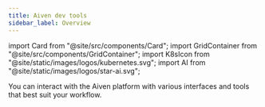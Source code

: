 ```yaml
---
title: Aiven dev tools
sidebar_label: Overview
---
```


import Card from "@site/src/components/Card";
import GridContainer from "@site/src/components/GridContainer";
import K8sIcon from "@site/static/images/logos/kubernetes.svg";
import AI from "@site/static/images/logos/star-ai.svg";

You can interact with the Aiven platform with various interfaces and tools that best suit your workflow.

<GridContainer>
    <Card
        to="/docs/tools/terraform"
        iconName="terraform"
        title="Aiven Terraform Provider"
        description="Automate infrastructure provisioning and management on the Aiven Platform."
    />
    <Card
        to="/docs/tools/kubernetes"
        iconComponent={K8sIcon}
        title="Aiven Kubernetes Operator"
        description="Create and manage Aiven services directly within your Kubernetes clusters."
    />
    <Card
        to="/docs/tools/api"
        iconName="tools"
        title="Aiven API"
        description="Programmatically interact with and manage your Aiven infrastructure."
    />
    <Card
        to="/docs/tools/cli"
        iconName="tools"
        title="Aiven CLI"
        description="Manage your Aiven services through the command-line interface."
    />
    <Card
        to="/docs/tools/query-optimizer"
        iconComponent={AI}
        title="SQL query optimizer"
        description="Use AI to optimize your queries."
    />
</GridContainer>
